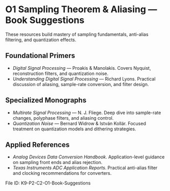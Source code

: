 # O1 Sampling Theorem & Aliasing — Book Suggestions

These resources build mastery of sampling fundamentals, anti-alias filtering, and quantization effects.

## Foundational Primers
- *Digital Signal Processing* — Proakis & Manolakis. Covers Nyquist, reconstruction filters, and quantization noise.
- *Understanding Digital Signal Processing* — Richard Lyons. Practical discussion of aliasing, sample-rate conversion, and filter design.

## Specialized Monographs
- *Multirate Signal Processing* — N. J. Fliege. Deep dive into sample-rate changes, polyphase filters, and aliasing control.
- *Quantization Noise* — Bernard Widrow & István Kollár. Focused treatment on quantization models and dithering strategies.

## Applied References
- *Analog Devices Data Conversion Handbook*. Application-level guidance on sampling front ends and alias rejection.
- *Texas Instruments ADC Application Reports*. Practical anti-alias filter and clocking recommendations for converters.

File ID: K9-P2-C2-O1-Book-Suggestions
